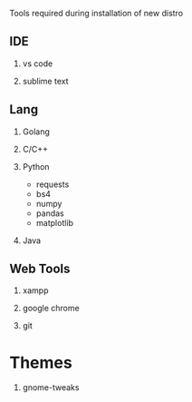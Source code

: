 Tools required during installation of new distro

## IDE

 1. vs code

 2. sublime text


## Lang

 1. Golang
 
 2. C/C++
 
 2. Python
       *  requests
       *  bs4
       *  numpy
       *  pandas
       *  matplotlib
         
 
 3. Java

## Web Tools

 1. xampp

 2. google chrome

 3. git

# Themes
 1. gnome-tweaks


